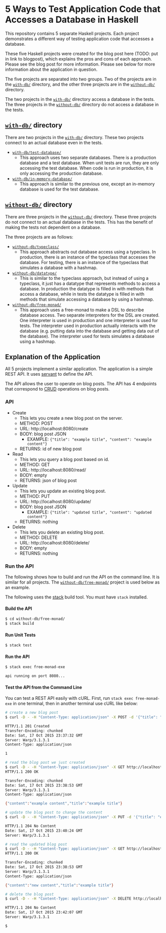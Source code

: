 
# 5 Ways to Test Application Code that Accesses a Database in Haskell

This repository contains 5 separate Haskell projects.  Each project
demonstrates a different way of testing application code that accesses a
database.

These five Haskell projects were created for the blog post here (TODO: put in
link to blogpost), which explains the pros and cons of each approach.  Please
see the blog post for more information.  Please see below for more information
about the application in question.

The five projects are separated into two groups.  Two of the projects are in
the
[`with-db/`](https://github.com/cdepillabout/testing-code-that-accesses-db-in-haskell/tree/master/with-db)
directory, and the other three projects are in the
[`without-db/`](https://github.com/cdepillabout/testing-code-that-accesses-db-in-haskell/tree/master/without-db)
directory.

The two projects in the
[`with-db/`](https://github.com/cdepillabout/testing-code-that-accesses-db-in-haskell/tree/master/with-db)
directory access a database in the tests.  The three projects in the
[`without-db/`](https://github.com/cdepillabout/testing-code-that-accesses-db-in-haskell/tree/master/without-db)
directory do not access a database in the tests.

## [`with-db/`](https://github.com/cdepillabout/testing-code-that-accesses-db-in-haskell/tree/master/with-db) directory

There are two projects in the
[`with-db/`](https://github.com/cdepillabout/testing-code-that-accesses-db-in-haskell/tree/master/with-db)
directory.  These two projects connect to an actual database even in the tests.

- [`with-db/test-database/`](https://github.com/cdepillabout/testing-code-that-accesses-db-in-haskell/tree/master/with-db/test-database)
    - This approach uses two separate databases.  There is a production
      database and a test database.  When unit tests are run, they are only
      accessing the test database.  When code is run in production, it is only
      accessing the production database.
- [`with-db/in-memory-database/`](https://github.com/cdepillabout/testing-code-that-accesses-db-in-haskell/tree/master/with-db/in-memory-database)
    - This approach is similar to the previous one, except an in-memory
      database is used for the test database.

## [`without-db/`](https://github.com/cdepillabout/testing-code-that-accesses-db-in-haskell/tree/master/without-db) directory

There are three projects in the
[`without-db/`](https://github.com/cdepillabout/testing-code-that-accesses-db-in-haskell/tree/master/without-db)
directory.  These three projects do not connect to an actual database in the
tests.  This has the benefit of making the tests not dependent on a database.

The three projects are as follows:

- [`without-db/typeclass/`](https://github.com/cdepillabout/testing-code-that-accesses-db-in-haskell/tree/master/without-db/typeclass)
    - This approach abstracts out database access using a typeclass.  In
      production, there is an instance of the typeclass that accesses the
      database. For testing, there is an instance of the typeclass that
      simulates a database with a hashmap.
- [`without-db/datatype/`](https://github.com/cdepillabout/testing-code-that-accesses-db-in-haskell/tree/master/without-db/datatype)
    - This is similar to the typeclass approach, but instead of using a
      typeclass, it just has a datatype that represents methods to access a
      database.  In production the datatype is filled in with methods that
      access a database, while in tests the datatype is filled in with methods
      that simulate accessing a database by using a hashmap.
- [`without-db/free-monad/`](https://github.com/cdepillabout/testing-code-that-accesses-db-in-haskell/tree/master/without-db/free-monad)
    - This approach uses a free-monad to make a DSL to describe database
      access.  Two separate interpreters for the DSL are created.  One
      interpreter is used in production and one interpreter is used for tests.
      The interpreter used in production actually interacts with the database
      (e.g. putting data into the database and getting data out of the
      database).  The interpreter used for tests simulates a database using a
      hashmap.

## Explanation of the Application

All 5 projects implement a similar application.  The application is a simple
REST API.  It uses [servant](https://hackage.haskell.org/package/servant) to
define the API.

The API allows the user to operate on blog posts.  The API has 4 endpoints that
correspond to
[CRUD](https://en.wikipedia.org/wiki/Create,_read,_update_and_delete)
operations on blog posts.

### API

- Create
    - This lets you create a new blog post on the server.
    - METHOD: POST
    - URL: http://localhost:8080/create
    - BODY: blog post JSON
        - EXAMPLE: `{"title": "example title", "content": "example content"}`
    - RETURNS: id of new blog post
- Read
    - This lets you query a blog post based on id.
    - METHOD: GET
    - URL: http://localhost:8080/read/<id>
    - BODY: empty
    - RETURNS: json of blog post
- Update
    - This lets you update an existing blog post.
    - METHOD: PUT
    - URL: http://localhost:8080/update/<id>
    - BODY: blog post JSON
        - EXAMPLE: `{"title": "updated title", "content": "updated content"}`
    - RETURNS: nothing
- Delete
    - This lets you delete an existing blog post.
    - METHOD: DELETE
    - URL: http://localhost:8080/delete/<id>
    - BODY: empty
    - RETURNS: nothing

### Run the API

The following shows how to build and run the API on the command line.  It is
similar for all projects.  The
[`without-db/free-monad/`](https://github.com/cdepillabout/testing-code-that-accesses-db-in-haskell/tree/master/without-db/free-monad)
project is used below as an example.

The following uses the [stack](https://github.com/commercialhaskell/stack)
build tool.  You must have `stack` installed.

#### Build the API

```bash
$ cd without-db/free-monad/
$ stack build
```

#### Run Unit Tests

```bash
$ stack test
```

#### Run the API

```bash
$ stack exec free-monad-exe

api running on port 8080...
```

#### Test the API from the Command Line

You can test a REST API easily with cURL.  First, run `stack exec
free-monad-exe` in one terminal, then in another terminal use cURL like below:

```bash
# create a new blog post
$ curl -D - -H "Content-Type: application/json" -X POST -d '{"title": "example title", "content": "example content"}' http://localhost:8080/create

HTTP/1.1 201 Created
Transfer-Encoding: chunked
Date: Sat, 17 Oct 2015 23:37:32 GMT
Server: Warp/3.1.3.1
Content-Type: application/json

1

# read the blog post we just created
$ curl -D - -H "Content-Type: application/json" -X GET http://localhost:8080/read/1
HTTP/1.1 200 OK

Transfer-Encoding: chunked
Date: Sat, 17 Oct 2015 23:38:53 GMT
Server: Warp/3.1.3.1
Content-Type: application/json

{"content":"example content","title":"example title"}

# update the blog post to change the content
$ curl -D - -H "Content-Type: application/json" -X PUT -d '{"title": "example title", "content": "new content"}' http://localhost:8080/update/1

HTTP/1.1 204 No Content
Date: Sat, 17 Oct 2015 23:40:24 GMT
Server: Warp/3.1.3.1

# read the updated blog post
$ curl -D - -H "Content-Type: application/json" -X GET http://localhost:8080/read/1
HTTP/1.1 200 OK

Transfer-Encoding: chunked
Date: Sat, 17 Oct 2015 23:38:53 GMT
Server: Warp/3.1.3.1
Content-Type: application/json

{"content":"new content","title":"example title"}

# delete the blog post
$ curl -D - -H "Content-Type: application/json" -X DELETE http://localhost:8080/delete/1

HTTP/1.1 204 No Content
Date: Sat, 17 Oct 2015 23:42:07 GMT
Server: Warp/3.1.3.1

$
```
